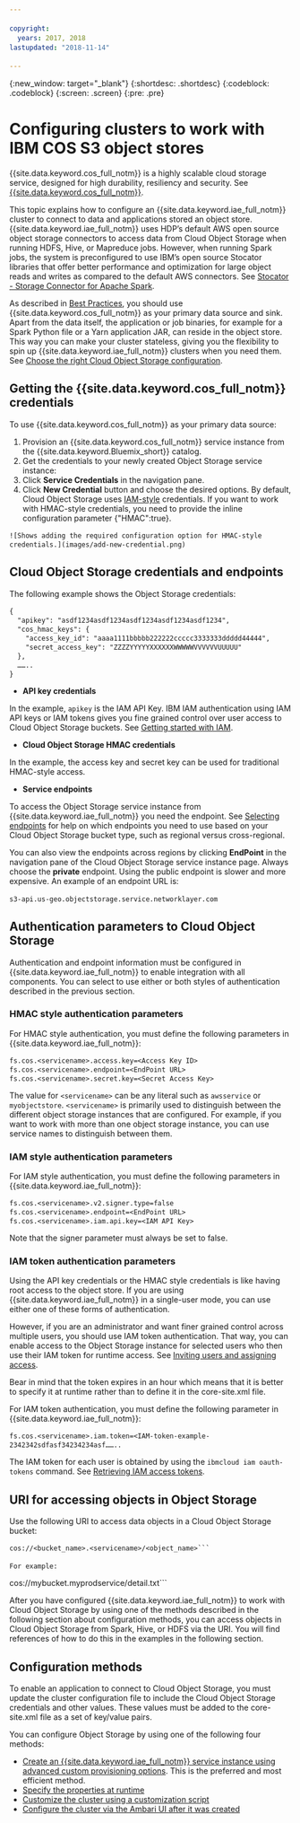 ```yaml
---

copyright:
  years: 2017, 2018
lastupdated: "2018-11-14"

---
```


<!-- Attribute definitions -->
{:new_window: target="_blank"}
{:shortdesc: .shortdesc}
{:codeblock: .codeblock}
{:screen: .screen}
{:pre: .pre}

# Configuring clusters to work with IBM COS S3 object stores  

{{site.data.keyword.cos_full_notm}} is a highly scalable cloud storage service, designed for high durability, resiliency and security. See [{{site.data.keyword.cos_full_notm}}](https://{DomainName}/docs/services/cloud-object-storage/about-cos.html).

This topic explains how to configure an {{site.data.keyword.iae_full_notm}} cluster to connect to data and applications stored an object store. {{site.data.keyword.iae_full_notm}} uses HDP’s default AWS open source object storage connectors to access data from Cloud Object Storage  when running HDFS, Hive, or Mapreduce jobs. However, when running Spark jobs, the system is preconfigured to use IBM’s open source Stocator libraries that offer better performance and optimization for large object reads and writes as compared to the default AWS connectors. See  [Stocator - Storage Connector for Apache  Spark](https://github.com/SparkTC/stocator).

As described in [Best Practices](/docs/services/AnalyticsEngine/best-practices.html), you should use {{site.data.keyword.cos_full_notm}} as your primary data source and sink. Apart from the data itself, the application or job binaries, for example for a Spark Python file or a Yarn application JAR, can reside in the object store. This way you can make your cluster stateless, giving you the flexibility to spin up {{site.data.keyword.iae_full_notm}} clusters when you need them. See  [Choose the right Cloud Object Storage configuration](/docs/services/AnalyticsEngine/best-practices.html).

## Getting the {{site.data.keyword.cos_full_notm}} credentials

To use {{site.data.keyword.cos_full_notm}} as your primary data source:

1. Provision an {{site.data.keyword.cos_full_notm}} service instance from the {{site.data.keyword.Bluemix_short}} catalog.
1. Get the credentials to your newly created Object Storage service instance:
  1. Click **Service Credentials** in the navigation pane.
  1. Click **New Credential** button and choose the desired options. By default, Cloud Object Storage uses [IAM-style](https://{DomainName}/docs/services/cloud-object-storage/iam/overview.html#getting-started-with-iam) credentials. If you want to work with HMAC-style credentials, you need to provide the inline configuration parameter {"HMAC":true}.

    ![Shows adding the required configuration option for HMAC-style credentials.](images/add-new-credential.png)

## Cloud Object Storage credentials and endpoints   

The following example shows the Object Storage credentials:

```
{
  "apikey": "asdf1234asdf1234asdf1234asdf1234asdf1234",
  "cos_hmac_keys": {
    "access_key_id": "aaaa1111bbbbb222222ccccc3333333ddddd44444",
    "secret_access_key": "ZZZZYYYYYXXXXXXWWWWWVVVVVVUUUUU"
  },
  ……..
}
```
- **API key credentials**  

 In the example, `apikey` is the IAM API Key. IBM IAM authentication using IAM API keys or IAM tokens gives you fine grained control over user access to Cloud Object Storage buckets. See [Getting started with IAM](https://{DomainName}/docs/services/cloud-object-storage/iam/overview.html#getting-started-with-iam).

- **Cloud Object Storage HMAC credentials**

 In the example, the access key and secret key can be used for traditional HMAC-style access.

- **Service endpoints**

 To access the Object Storage service instance from  {{site.data.keyword.iae_full_notm}} you need the endpoint. See [Selecting endpoints](https://ibm-public-cos.github.io/crs-docs/endpoints) for help on which endpoints you need to use based on your Cloud Object Storage bucket type, such as regional versus cross-regional.

 You can also view the endpoints across regions by clicking **EndPoint** in the navigation pane of the Cloud Object Storage service instance page. Always choose the **private** endpoint. Using the public endpoint is slower and more expensive. An example of an endpoint URL is:

 ```s3-api.us-geo.objectstorage.service.networklayer.com ```

## Authentication parameters to Cloud Object Storage

Authentication and endpoint information must be configured in {{site.data.keyword.iae_full_notm}} to enable integration with all components. You can select to use either or both styles of authentication described in the previous section.

### HMAC style authentication parameters

For HMAC style authentication, you must define the following parameters in {{site.data.keyword.iae_full_notm}}:
```
fs.cos.<servicename>.access.key=<Access Key ID>
fs.cos.<servicename>.endpoint=<EndPoint URL>
fs.cos.<servicename>.secret.key=<Secret Access Key>
```
The value for `<servicename>` can be any literal such as `awsservice` or `myobjectstore`. `<servicename>` is primarily used to distinguish between the different object storage instances that are configured. For example, if you want to work with more than one object storage instance, you can use service names to distinguish between them.

### IAM style authentication parameters

For IAM style authentication, you must define the following parameters in {{site.data.keyword.iae_full_notm}}:
```
fs.cos.<servicename>.v2.signer.type=false  
fs.cos.<servicename>.endpoint=<EndPoint URL>
fs.cos.<servicename>.iam.api.key=<IAM API Key>
```
Note that the signer parameter must always be set to false.

### IAM token authentication parameters

Using the API key credentials or the HMAC style credentials is like having root access to the object store. If you are using {{site.data.keyword.iae_full_notm}} in a single-user mode, you can use either one of these forms of authentication.  

However, if you are an administrator and want finer grained control across multiple users, you should use IAM token authentication. That way, you can enable access to the Object Storage instance for selected users who then use their IAM token for runtime access. See [Inviting users and assigning access](https://{DomainName}/docs/services/cloud-object-storage/iam/users-serviceids.html#users-and-service-ids).

Bear in mind that the token expires in an hour which means that it is better to specify it at runtime rather than to define it in the core-site.xml file.

For IAM token authentication, you must define the following parameter in {{site.data.keyword.iae_full_notm}}:

```
fs.cos.<servicename>.iam.token=<IAM-token-example-2342342sdfasf34234234asf……..
```
The IAM token for each user is obtained by using the `ibmcloud iam oauth-tokens` command. See [Retrieving IAM access tokens](/docs/services/AnalyticsEngine/Retrieve-IAM-access-token.html).

## URI for accessing objects in Object Storage

Use the following URI to access data objects in a Cloud Object Storage bucket:
```
cos://<bucket_name>.<servicename>/<object_name>```

For example:
```
cos://mybucket.myprodservice/detail.txt```

After you have configured {{site.data.keyword.iae_full_notm}} to work with Cloud Object Storage by using one of the methods described in the following section about  configuration methods, you can access objects in Cloud Object Storage from Spark, Hive, or HDFS via the URI. You will find references of how to do this in the examples in the following section.

## Configuration methods

To enable an application to connect to Cloud Object Storage, you must update the cluster configuration file to include the Cloud Object Storage credentials and other values. These values must be added to the core-site.xml file as a set of key/value pairs.

You can configure Object Storage by using one of the following four methods:

* [Create an {{site.data.keyword.iae_full_notm}} service instance using advanced custom provisioning options](/docs/services/AnalyticsEngine/advanced-provisioning-options.html). This is the preferred and most efficient method.
* [Specify the properties at runtime](/docs/services/AnalyticsEngine/specify-properties-at-runtime.html)
* [Customize the cluster using a customization script](/docs/services/AnalyticsEngine/customizing-using-script.html)
* [Configure the cluster via the Ambari UI after it was created](/docs/services/AnalyticsEngine/configure-cos-via-ambari.html)
